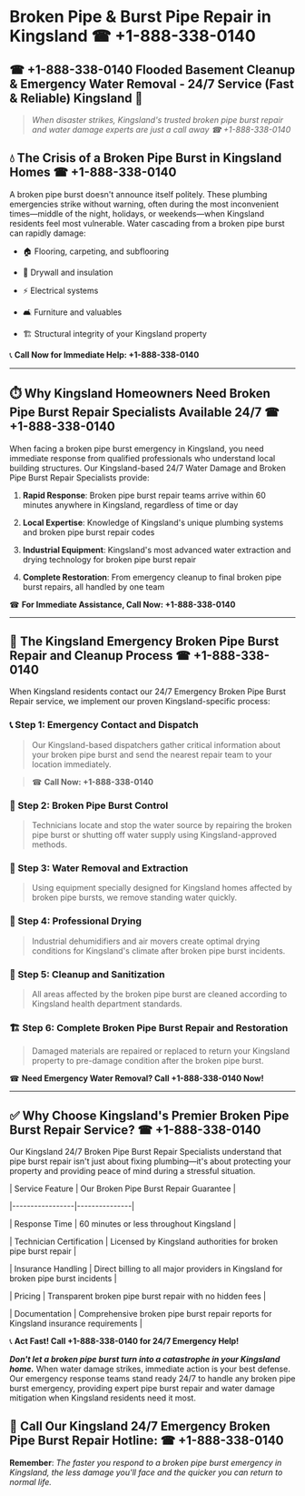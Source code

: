 # Broken Pipe & Burst Pipe Repair in Kingsland ☎ +1-888-338-0140  
## ☎ +1-888-338-0140 Flooded Basement Cleanup & Emergency Water Removal - 24/7 Service (Fast & Reliable) Kingsland 🚨  

> *When disaster strikes, Kingsland's trusted broken pipe burst repair and water damage experts are just a call away ☎ +1-888-338-0140*  

## 💧 The Crisis of a Broken Pipe Burst in Kingsland Homes ☎ +1-888-338-0140  

A broken pipe burst doesn't announce itself politely. These plumbing emergencies strike without warning, often during the most inconvenient times—middle of the night, holidays, or weekends—when Kingsland residents feel most vulnerable. Water cascading from a broken pipe burst can rapidly damage:  

* 🏠 Flooring, carpeting, and subflooring  
* 🧱 Drywall and insulation  
* ⚡ Electrical systems  
* 🛋️ Furniture and valuables  
* 🏗️ Structural integrity of your Kingsland property  

📞 **Call Now for Immediate Help: +1-888-338-0140**  

---  

## ⏱️ Why Kingsland Homeowners Need Broken Pipe Burst Repair Specialists Available 24/7 ☎ +1-888-338-0140  

When facing a broken pipe burst emergency in Kingsland, you need immediate response from qualified professionals who understand local building structures. Our Kingsland-based 24/7 Water Damage and Broken Pipe Burst Repair Specialists provide:  

1. **Rapid Response**: Broken pipe burst repair teams arrive within 60 minutes anywhere in Kingsland, regardless of time or day  
2. **Local Expertise**: Knowledge of Kingsland's unique plumbing systems and broken pipe burst repair codes  
3. **Industrial Equipment**: Kingsland's most advanced water extraction and drying technology for broken pipe burst repair  
4. **Complete Restoration**: From emergency cleanup to final broken pipe burst repairs, all handled by one team  

☎ **For Immediate Assistance, Call Now: +1-888-338-0140**  

---  

## 🔧 The Kingsland Emergency Broken Pipe Burst Repair and Cleanup Process ☎ +1-888-338-0140  

When Kingsland residents contact our 24/7 Emergency Broken Pipe Burst Repair service, we implement our proven Kingsland-specific process:  

### 📞 Step 1: Emergency Contact and Dispatch  
> Our Kingsland-based dispatchers gather critical information about your broken pipe burst and send the nearest repair team to your location immediately.  
> ☎ **Call Now: +1-888-338-0140**  

### 🚿 Step 2: Broken Pipe Burst Control  
> Technicians locate and stop the water source by repairing the broken pipe burst or shutting off water supply using Kingsland-approved methods.  

### 🌊 Step 3: Water Removal and Extraction  
> Using equipment specially designed for Kingsland homes affected by broken pipe bursts, we remove standing water quickly.  

### 💨 Step 4: Professional Drying  
> Industrial dehumidifiers and air movers create optimal drying conditions for Kingsland's climate after broken pipe burst incidents.  

### 🧼 Step 5: Cleanup and Sanitization  
> All areas affected by the broken pipe burst are cleaned according to Kingsland health department standards.  

### 🏗️ Step 6: Complete Broken Pipe Burst Repair and Restoration  
> Damaged materials are repaired or replaced to return your Kingsland property to pre-damage condition after the broken pipe burst.  

☎ **Need Emergency Water Removal? Call +1-888-338-0140 Now!**  

---  

## ✅ Why Choose Kingsland's Premier Broken Pipe Burst Repair Service? ☎ +1-888-338-0140  

Our Kingsland 24/7 Broken Pipe Burst Repair Specialists understand that pipe burst repair isn't just about fixing plumbing—it's about protecting your property and providing peace of mind during a stressful situation.  

| Service Feature | Our Broken Pipe Burst Repair Guarantee |  
|-----------------|---------------|  
| Response Time | 60 minutes or less throughout Kingsland |  
| Technician Certification | Licensed by Kingsland authorities for broken pipe burst repair |  
| Insurance Handling | Direct billing to all major providers in Kingsland for broken pipe burst incidents |  
| Pricing | Transparent broken pipe burst repair with no hidden fees |  
| Documentation | Comprehensive broken pipe burst repair reports for Kingsland insurance requirements |  

📞 **Act Fast! Call +1-888-338-0140 for 24/7 Emergency Help!**  

***Don't let a broken pipe burst turn into a catastrophe in your Kingsland home.*** When water damage strikes, immediate action is your best defense. Our emergency response teams stand ready 24/7 to handle any broken pipe burst emergency, providing expert pipe burst repair and water damage mitigation when Kingsland residents need it most.  

## 📱 Call Our Kingsland 24/7 Emergency Broken Pipe Burst Repair Hotline: ☎ +1-888-338-0140  

**Remember**: *The faster you respond to a broken pipe burst emergency in Kingsland, the less damage you'll face and the quicker you can return to normal life.*